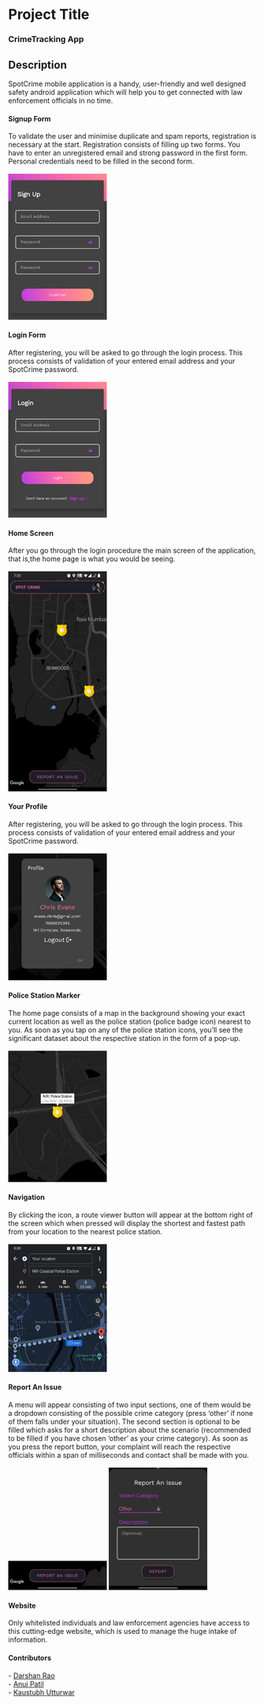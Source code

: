 # Project Title
<h3>CrimeTracking App</h3>


## Description

SpotCrime mobile application is a handy, user-friendly and well designed
safety android application which will help you to get connected with
law enforcement officials in no time.

<h4>Signup Form</h4>
To validate the user and minimise duplicate and spam reports, registration is necessary at the start. Registration consists of filling up two forms. You have to enter an unregistered email and strong password in the first form. Personal credentials need to be filled in the second form.<br><br>
<img src="Screenshots/mobile2.png" width="200" >
<h4>Login Form</h4>
After registering, you will be asked to go through the login process. This process consists of validation of your entered email address and your SpotCrime password.<br><br>
<img src="Screenshots/mobile1.png" width="200" >
<h4>Home Screen</h4>
After you go through the login procedure the main screen of the application, that is,the home page is what you would be seeing.<br><br>
<img src="Screenshots/mobile3.jpg" width="200" >
<h4>Your Profile</h4>
After registering, you will be asked to go through the login process. This process consists of validation of your entered email address and your SpotCrime password.<br><br>
<img src="Screenshots/mobile5.jpg" width="200" >
<h4>Police Station Marker</h4>
The home page consists of a map in the background showing your exact current location as well as the police station (police badge icon) nearest to you. As soon as you tap on any of the police station icons, you’ll see the significant dataset about the respective station in the form of a pop-up.<br><br>
<img src="Screenshots/mobile6.jpg" width="200" >
<h4>Navigation</h4>
By clicking the icon, a route viewer button will appear at the bottom right of the screen which when pressed will display the shortest and fastest path from your location to the nearest police station.<br><br>
<img src="Screenshots/mobile7.jpg" width="200" >
<h4>Report An Issue</h4>
A menu will appear consisting of two input sections, one of them would be a dropdown consisting of the possible crime category (press ‘other’ if none of them falls under your situation). The second section is optional to be filled which asks for a short description about the scenario (recommended to be filled if you have chosen ‘other’ as your crime category). As soon as you press the report button, your complaint will reach the respective officials within a span of milliseconds and contact shall be made with you.<br><br>
<img src="Screenshots/mobile8.jpg" width="200" >
<img src="Screenshots/mobile9.jpg" width="200" >
<h4>Website</h4>
Only whitelisted individuals and law enforcement agencies have access to this cutting-edge website,
which is used to manage the huge intake of information.

<h4>Contributors</h4>
- <a href="https://github.com/Darshan120501" >Darshan Rao</a><br>
- <a href="https://github.com/bapuz">Anuj Patil</a><br>
- <a href="https://github.com/Kaustubh0204" >Kaustubh Utturwar</a><br>
